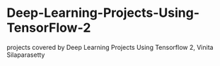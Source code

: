 # Deep-Learning-Projects-Using-TensorFlow-2
projects covered by Deep Learning Projects Using Tensorflow 2, Vinita Silaparasetty
